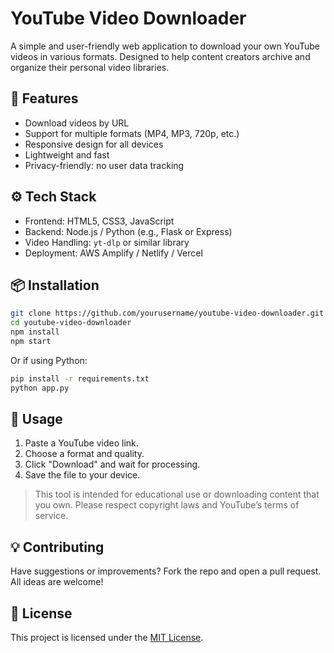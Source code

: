 # YouTube Video Downloader

A simple and user-friendly web application to download your own YouTube videos in various formats. Designed to help content creators archive and organize their personal video libraries.

## 🚀 Features

- Download videos by URL
- Support for multiple formats (MP4, MP3, 720p, etc.)
- Responsive design for all devices
- Lightweight and fast
- Privacy-friendly: no user data tracking

## ⚙️ Tech Stack

- Frontend: HTML5, CSS3, JavaScript
- Backend: Node.js / Python (e.g., Flask or Express)
- Video Handling: `yt-dlp` or similar library
- Deployment: AWS Amplify / Netlify / Vercel

## 📦 Installation

```bash
git clone https://github.com/yourusername/youtube-video-downloader.git
cd youtube-video-downloader
npm install
npm start
```

Or if using Python:

```bash
pip install -r requirements.txt
python app.py
```

## 📌 Usage

1. Paste a YouTube video link.
2. Choose a format and quality.
3. Click "Download" and wait for processing.
4. Save the file to your device.

> This tool is intended for educational use or downloading content that you own. Please respect copyright laws and YouTube’s terms of service.

## 💡 Contributing

Have suggestions or improvements? Fork the repo and open a pull request. All ideas are welcome!

## 📄 License

This project is licensed under the [MIT License](LICENSE).

